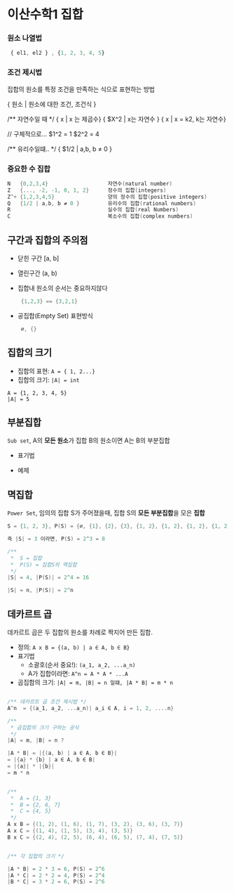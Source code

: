 # 이산수학1 집합

### 원소 나열법
```js
 { el1, el2 } , {1, 2, 3, 4, 5}
```
### 조건 제시법
 집합의 원소를 특정 조건을 만족하는 식으로 표현하는 방법

 { 원소 | 원소에 대한 조건, 조건식 }
 

 /**  자연수일 때 */
 { x | x 는 제곱수}
 { $X^2 | x는 자연수 } 
 { x | x = k2, k는 자연수}
 

 // 구체적으로...
 $1^2 = 1
 $2^2 = 4

 /** 유리수일떄.. */
 { $1/2 | a,b, b ≠ 0 }



### 중요한 수 집합

 ```cpp
 N   {0,2,3,4}                   자연수(natural number)
 Z   {..., -2, -1, 0, 1, 2}      정수의 집합(integers)
 Z^+ {1,2,3,4,5}                 양의 정수의 집합(positive integers)
 Q   {1/2 | a,b, b ≠ 0 }         유리수의 집합(rational numbers)
 R                               실수의 집합(real Numbers)
 C                               복소수의 집합(complex numbers)

 ```

 ## 구간과 집합의 주의점

 - 닫힌 구간
    [a, b]
 
 - 열린구간
    (a, b)

 - 집합내 원소의 순서는 중요하지않다
    ```cpp
     {1,2,3} == {3,2,1}
    ```  
 - 공집합(Empty Set) 표현방식
   ```cpp
    ∅, {}
   ```
## 집합의 크기

- 집합의 표현: `A = { 1, 2...}`
- 집합의 크기: `|A| = int`

```cp
A = {1, 2, 3, 4, 5} 
|A| = 5
```

## 부분집합
`Sub set`, A의 **모든 원소**가 집합 B의 원소이면 A는 B의 부분집합

- 표기법

- 예제


## 멱집합
`Power Set`, 임의의 집합 S가 주어졌을때, 집합 S의 **모든 부분집합**을 모은 **집합**

```cpp
S = {1, 2, 3}, P(S) = {∅, {1}, {2}, {3}, {1, 2}, {1, 2}, {1, 2}, {1, 2, 3}} = 8

즉 |S| = 3 이라면, P(S) = 2^3 = 8

/**
 *  S = 집합
 *  P(S) = 집합S의 멱집합
 */
|S| = 4, |P(S)| = 2^4 = 16

|S| = n, |P(S)| = 2^n
```



## 데카르트 곱

데카르트 곱은 두 집합의 원소를 차례로 짝지어 만든 집합.

- 정의: `A x B = {(a, b) | a ∈ A, b ∈ B}`
- 표기법
   + 소괄호(순서 중요!): `(a_1, a_2, ...a_n)`
   + A가 집합이라면: `A^n = A * A * ...A`
- 곱집합의 크기: `|A| = m, |B| = n 일떄, |A * B| = m * n`




```cpp

/** 데카르트 곱 조건 제시법 */
A^n  = {(a_1, a_2, ...a_n)| a_i ∈ A, i = 1, 2, ....n}

/**
 * 곱집합의 크기 구하는 공식
 */
|A| = m, |B| = n ?

|A * B| = |{(a, b) | a ∈ A, b ∈ B}|
= |{a} * {b} | a ∈ A, b ∈ B|
= |{a}| * |{b}|
= m * n


/**
 *  A = {1, 3}
 *  B = {2, 6, 7}
 *  C = {4, 5}
 */
A x B = {(1, 2), (1, 6), (1, 7), (3, 2), (3, 6), (3, 7)}
A x C = {(1, 4), (1, 5), (3, 4), (3, 5)}
B x C = {(2, 4), (2, 5), (6, 4), (6, 5), (7, 4), (7, 5)}


/** 각 집합의 크기 */

|A * B| = 2 * 3 = 6, P(S) = 2^6
|A * C| = 2 * 2 = 4, P(S) = 2^4
|B * C| = 3 * 2 = 6, P(S) = 2^6

```


